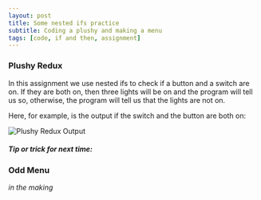```yaml
---
layout: post
title: Some nested ifs practice
subtitle: Coding a plushy and making a menu
tags: [code, if and then, assignment]
---
```


### Plushy Redux

In this assignment we use nested ifs to check if a button and a switch are on. If they are both on, then three lights will be on and the program will tell us so, otherwise, the program will tell us that the lights are not on.

Here, for example, is the output if the switch and the button are both on:

![Plushy Redux Output](https://21mdr1.github.io/img/Plushy-Redux-Output.png)

##### Tip or trick for next time:




### Odd Menu

*in the making*




